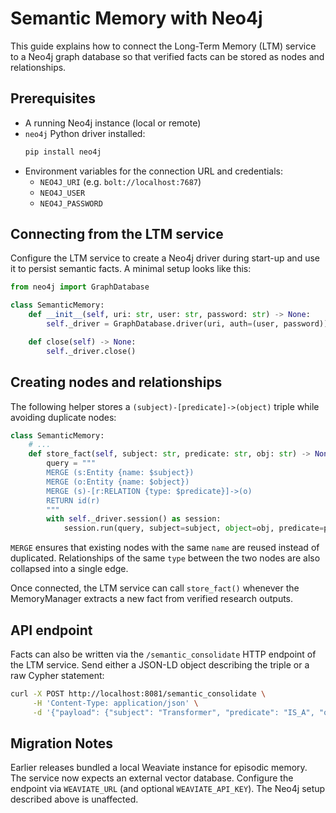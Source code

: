 # Semantic Memory with Neo4j

This guide explains how to connect the Long-Term Memory (LTM) service to a Neo4j graph
database so that verified facts can be stored as nodes and relationships.

## Prerequisites

- A running Neo4j instance (local or remote)
- `neo4j` Python driver installed:
  ```bash
  pip install neo4j
  ```
- Environment variables for the connection URL and credentials:
  - `NEO4J_URI` (e.g. `bolt://localhost:7687`)
  - `NEO4J_USER`
  - `NEO4J_PASSWORD`

## Connecting from the LTM service

Configure the LTM service to create a Neo4j driver during start-up and use it to
persist semantic facts. A minimal setup looks like this:

```python
from neo4j import GraphDatabase

class SemanticMemory:
    def __init__(self, uri: str, user: str, password: str) -> None:
        self._driver = GraphDatabase.driver(uri, auth=(user, password))

    def close(self) -> None:
        self._driver.close()
```

## Creating nodes and relationships

The following helper stores a `(subject)-[predicate]->(object)` triple while
avoiding duplicate nodes:

```python
class SemanticMemory:
    # ...
    def store_fact(self, subject: str, predicate: str, obj: str) -> None:
        query = """
        MERGE (s:Entity {name: $subject})
        MERGE (o:Entity {name: $object})
        MERGE (s)-[r:RELATION {type: $predicate}]->(o)
        RETURN id(r)
        """
        with self._driver.session() as session:
            session.run(query, subject=subject, object=obj, predicate=predicate)
```

`MERGE` ensures that existing nodes with the same `name` are reused instead of
duplicated. Relationships of the same `type` between the two nodes are also
collapsed into a single edge.

Once connected, the LTM service can call `store_fact()` whenever the
MemoryManager extracts a new fact from verified research outputs.

## API endpoint

Facts can also be written via the `/semantic_consolidate` HTTP endpoint of the
LTM service. Send either a JSON-LD object describing the triple or a raw Cypher
statement:

```bash
curl -X POST http://localhost:8081/semantic_consolidate \
     -H 'Content-Type: application/json' \
     -d '{"payload": {"subject": "Transformer", "predicate": "IS_A", "object": "Model"}}'
```

## Migration Notes

Earlier releases bundled a local Weaviate instance for episodic memory. The
service now expects an external vector database. Configure the endpoint via
`WEAVIATE_URL` (and optional `WEAVIATE_API_KEY`). The Neo4j setup described
above is unaffected.
